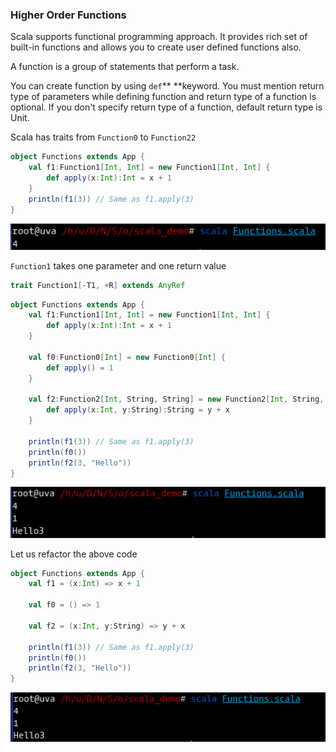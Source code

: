### Higher Order Functions

Scala supports functional programming approach. It provides rich set of built-in functions and allows you to create user defined functions also.

A function is a group of statements that perform a task.

You can create function by using `def`** **keyword. You must mention return type of parameters while defining function and return type of a function is optional. If you don't specify return type of a function, default return type is Unit.

Scala has traits from `Function0` to `Function22`

```scala
object Functions extends App {
    val f1:Function1[Int, Int] = new Function1[Int, Int] {
        def apply(x:Int):Int = x + 1    
    }
    println(f1(3)) // Same as f1.apply(3)
}
```

![](/assets/Functions_1.png)

`Function1` takes one parameter and one return value

```scala
trait Function1[-T1, +R] extends AnyRef
```

```scala
object Functions extends App {
    val f1:Function1[Int, Int] = new Function1[Int, Int] {
        def apply(x:Int):Int = x + 1    
    }

    val f0:Function0[Int] = new Function0[Int] {
        def apply() = 1
    }

    val f2:Function2[Int, String, String] = new Function2[Int, String, String] {
        def apply(x:Int, y:String):String = y + x
    }

    println(f1(3)) // Same as f1.apply(3)
    println(f0())
    println(f2(3, "Hello"))
}
```

![](/assets/Functions_2.png)

Let us refactor the above code

```scala
object Functions extends App {
	val f1 = (x:Int) => x + 1	
	
	val f0 = () => 1
	
	val f2 = (x:Int, y:String) => y + x

	println(f1(3)) // Same as f1.apply(3)
	println(f0())
	println(f2(3, "Hello"))
}
```

![](/assets/Functions_3.png)





